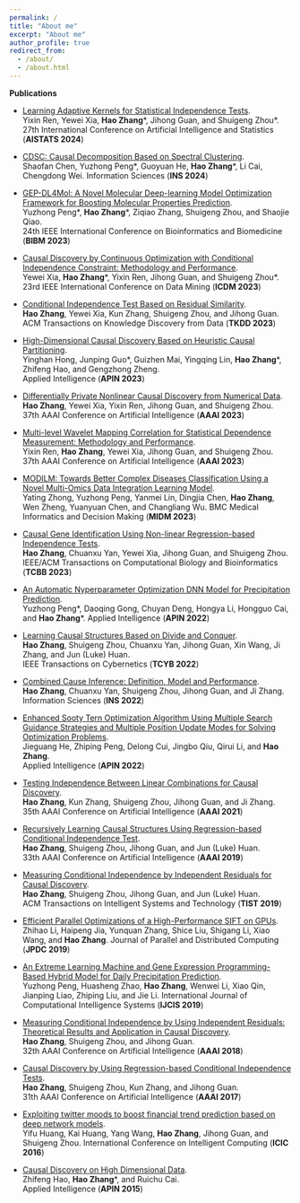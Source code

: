 ```yaml
---
permalink: /
title: "About me"
excerpt: "About me"
author_profile: true
redirect_from: 
  - /about/
  - /about.html
---
```

**Publications** 

- [Learning Adaptive Kernels for Statistical Independence Tests]().  
  Yixin Ren,  Yewei Xia, **Hao Zhang**\*, Jihong Guan, and Shuigeng Zhou\*.  
  27th International Conference on Artificial Intelligence and Statistics (**AISTATS 2024**)

- [CDSC: Causal Decomposition Based on Spectral Clustering]().  
  Shaofan Chen, Yuzhong Peng\*, Guoyuan He, **Hao Zhang**\*, Li Cai, Chengdong Wei. 
  Information Sciences (**INS 2024**)
  
- [GEP-DL4Mol: A Novel Molecular Deep-learning Model Optimization Framework for Boosting Molecular Properties Prediction]().  
  Yuzhong Peng\*, **Hao Zhang**\*, Ziqiao Zhang, Shuigeng Zhou, and Shaojie Qiao.  
  24th IEEE International Conference on Bioinformatics and Biomedicine (**BIBM 2023**)
  
- [Causal Discovery by Continuous Optimization with Conditional Independence Constraint: Methodology and Performance]().  
  Yewei Xia, **Hao Zhang**\*, Yixin Ren, Jihong Guan, and Shuigeng Zhou\*.  
  23rd IEEE International Conference on Data Mining (**ICDM 2023**)
  
- [Conditional Independence Test Based on Residual Similarity](https://dl.acm.org/doi/abs/10.1145/3593810).  
  **Hao Zhang**, Yewei Xia, Kun Zhang, Shuigeng Zhou, and Jihong Guan.  
  ACM Transactions on Knowledge Discovery from Data (**TKDD 2023**)

- [High-Dimensional Causal Discovery Based on Heuristic Causal Partitioning]().  
  Yinghan Hong, Junping Guo*, Guizhen Mai, Yingqing Lin, **Hao Zhang**\*, Zhifeng Hao, and Gengzhong Zheng.  
  Applied Intelligence (**APIN 2023**)
  
- [Differentially Private Nonlinear Causal Discovery from Numerical Data](https://ojs.aaai.org/index.php/AAAI/article/view/26452).  
  **Hao Zhang**, Yewei Xia, Yixin Ren, Jihong Guan, and Shuigeng Zhou.  
  37th AAAI Conference on Artificial Intelligence (**AAAI 2023**)   

- [Multi-level Wavelet Mapping Correlation for Statistical Dependence Measurement: Methodology and Performance](https://ojs.aaai.org/index.php/AAAI/article/view/25799).  
  Yixin Ren, **Hao Zhang**, Yewei Xia, Jihong Guan, and Shuigeng Zhou.  
  37th AAAI Conference on Artificial Intelligence (**AAAI 2023**)     

- [MODILM: Towards Better Complex Diseases Classification Using a Novel Multi-Omics Data Integration Learning Model]().   
  Yating Zhong, Yuzhong Peng, Yanmei Lin, Dingjia Chen, **Hao Zhang**, Wen Zheng, Yuanyuan Chen, and Changliang Wu.
  BMC Medical Informatics and Decision Making (**MIDM 2023**)
  
- [Causal Gene Identification Using Non-linear Regression-based Independence Tests](https://ieeexplore.ieee.org/abstract/document/9709100).   
  **Hao Zhang**, Chuanxu Yan, Yewei Xia, Jihong Guan, and Shuigeng Zhou.  
  IEEE/ACM Transactions on Computational Biology and Bioinformatics (**TCBB 2023**)

- [An Automatic Nyperparameter Optimization DNN Model for Precipitation Prediction]().  
  Yuzhong Peng\*, Daoqing Gong, Chuyan Deng, Hongya Li, Hongguo Cai, and **Hao Zhang**\*. 
  Applied Intelligence (**APIN 2022**)
  
- [Learning Causal Structures Based on Divide and Conquer]().  
  **Hao Zhang**, Shuigeng Zhou, Chuanxu Yan, Jihong Guan, Xin Wang, Ji Zhang, and Jun (Luke) Huan.  
  IEEE Transactions on Cybernetics (**TCYB 2022**)

- [Combined Cause Inference: Definition, Model and Performance]().  
  **Hao Zhang**, Chuanxu Yan, Shuigeng Zhou, Jihong Guan, and Ji Zhang.  
  Information Sciences (**INS 2022**)

- [Enhanced Sooty Tern Optimization Algorithm Using Multiple Search Guidance Strategies and Multiple Position Update Modes for Solving Optimization Problems]().  
  Jieguang He, Zhiping Peng, Delong Cui, Jingbo Qiu, Qirui Li, and **Hao Zhang**.  
  Applied Intelligence (**APIN 2022**)
  
- [Testing Independence Between Linear Combinations for Causal Discovery]().  
  **Hao Zhang**, Kun Zhang, Shuigeng Zhou, Jihong Guan, and Ji Zhang.  
  35th AAAI Conference on Artificial Intelligence (**AAAI 2021**)

- [Recursively Learning Causal Structures Using Regression-based Conditional Independence Test]().  
  **Hao Zhang**, Shuigeng Zhou, Jihong Guan, and Jun (Luke) Huan.  
  33th AAAI Conference on Artificial Intelligence (**AAAI 2019**)

- [Measuring Conditional Independence by Independent Residuals for Causal Discovery]().  
  **Hao Zhang**, Shuigeng Zhou, Jihong Guan, and Jun (Luke) Huan.  
  ACM Transactions on Intelligent Systems and Technology (**TIST 2019**)

- [Efficient Parallel Optimizations of a High-Performance SIFT on GPUs]().  
  Zhihao Li, Haipeng Jia, Yunquan Zhang, Shice Liu, Shigang Li, Xiao Wang, and **Hao Zhang**. 
  Journal of Parallel and Distributed Computing (**JPDC 2019**)

- [An Extreme Learning Machine and Gene Expression Programming-Based Hybrid Model for Daily Precipitation Prediction]().  
  Yuzhong Peng, Huasheng Zhao, **Hao Zhang**, Wenwei Li, Xiao Qin, Jianping Liao, Zhiping Liu, and Jie Li.
  International Journal of Computational Intelligence Systems (**IJCIS 2019**)
  
- [Measuring Conditional Independence by Using Independent Residuals: Theoretical Results and Application in Causal Discovery]().  
  **Hao Zhang**, Shuigeng Zhou, and Jihong Guan.  
  32th AAAI Conference on Artificial Intelligence (**AAAI 2018**)

- [Causal Discovery by Using Regression-based Conditional Independence Tests]().  
  **Hao Zhang**, Shuigeng Zhou, Kun Zhang, and Jihong Guan.  
  31th AAAI Conference on Artificial Intelligence (**AAAI 2017**)

- [Exploiting twitter moods to boost financial trend prediction based on deep network models]().  
  Yifu Huang, Kai Huang, Yang Wang, **Hao Zhang**, Jihong Guan, and Shuigeng Zhou.
  International Conference on Intelligent Computing (**ICIC 2016**)

- [Causal Discovery on High Dimensional Data]().  
  Zhifeng Hao, **Hao Zhang**\*, and Ruichu Cai.  
  Applied Intelligence (**APIN 2015**)

